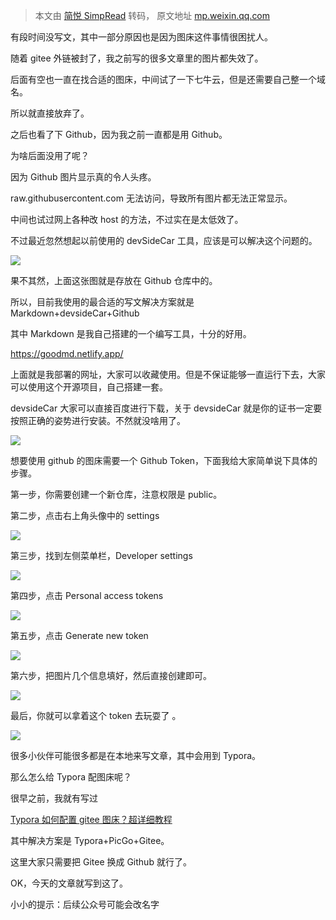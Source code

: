 > 本文由 [简悦 SimpRead](http://ksria.com/simpread/) 转码， 原文地址 [mp.weixin.qq.com](https://mp.weixin.qq.com/s?__biz=MzU2NTczODU3NA==&mid=2247498945&idx=1&sn=4ae9c23648a0a61641e54f8d18519005&chksm=fcb591e0cbc218f68bd9c75a0dff525412271c463e359761f9488a5bad7006058125ca815d2a&mpshare=1&scene=1&srcid=10267wmDKjFdKueQ5zr6MyUm&sharer_sharetime=1666769558031&sharer_shareid=8a467675e94cd5b11b6640b7770d6cc6#rd)

有段时间没写文，其中一部分原因也是因为图床这件事情很困扰人。

随着 gitee 外链被封了，我之前写的很多文章里的图片都失效了。

后面有空也一直在找合适的图床，中间试了一下七牛云，但是还需要自己整一个域名。

所以就直接放弃了。

之后也看了下 Github，因为我之前一直都是用 Github。

为啥后面没用了呢？

因为 Github 图片显示真的令人头疼。

raw.githubusercontent.com 无法访问，导致所有图片都无法正常显示。

中间也试过网上各种改 host 的方法，不过实在是太低效了。

不过最近忽然想起以前使用的 devSideCar 工具，应该是可以解决这个问题的。

![](https://mmbiz.qpic.cn/mmbiz_png/MsfpRUYbUlrApQsZWn5pW9FIFTic0NA98U3KHpicGb9sdst5KoDYuenJuuXXVams8aDs1DP4lJO6kxkHBrquFWGw/640?wx_fmt=png)

果不其然，上面这张图就是存放在 Github 仓库中的。

所以，目前我使用的最合适的写文解决方案就是 Markdown+devsideCar+Github

其中 Markdown 是我自己搭建的一个编写工具，十分的好用。

https://goodmd.netlify.app/

上面就是我部署的网址，大家可以收藏使用。但是不保证能够一直运行下去，大家可以使用这个开源项目，自己搭建一套。

devsideCar 大家可以直接百度进行下载，关于 devsideCar 就是你的证书一定要按照正确的姿势进行安装。不然就没啥用了。

![](https://mmbiz.qpic.cn/mmbiz_png/MsfpRUYbUlrApQsZWn5pW9FIFTic0NA98PaWiagNib5J0c12od3jDFPf41QLZmY80DUrL8eanEOQIMXqibWGLiaVRxg/640?wx_fmt=png)

想要使用 github 的图床需要一个 Github Token，下面我给大家简单说下具体的步骤。

第一步，你需要创建一个新仓库，注意权限是 public。

第二步，点击右上角头像中的 settings

![](https://mmbiz.qpic.cn/mmbiz_png/MsfpRUYbUlrApQsZWn5pW9FIFTic0NA98BUBIvk1vP1lr99xYvUX48iaPLcKZkXXBeQtK8GmssiaKicdZhPqXIUrhQ/640?wx_fmt=png)

第三步，找到左侧菜单栏，Developer settings

![](https://mmbiz.qpic.cn/mmbiz_png/MsfpRUYbUlrApQsZWn5pW9FIFTic0NA98vLDmYibicwlCqLNlM9py7iaTvQg2mSl8LKnm7MyeJyhSY4Ts90vznSRXQ/640?wx_fmt=png)

第四步，点击 Personal access tokens

![](https://mmbiz.qpic.cn/mmbiz_png/MsfpRUYbUlrApQsZWn5pW9FIFTic0NA98KBEbyhzibudBmeVdVvLGjkDuRAaGSfJmWMCEPiaC9ic99QhxqRI0kNI3w/640?wx_fmt=png)

第五步，点击 Generate new token

![](https://mmbiz.qpic.cn/mmbiz_png/MsfpRUYbUlrApQsZWn5pW9FIFTic0NA98PMdfRtPkJj6kQhJTfIoO3wcHJtQmUCMUqPj3LKIphz2qr84ibA1B88Q/640?wx_fmt=png)

第六步，把图片几个信息填好，然后直接创建即可。

![](https://mmbiz.qpic.cn/mmbiz_png/MsfpRUYbUlrApQsZWn5pW9FIFTic0NA98Y0T99XKiciateXF3ibweVxuPSnPaXrbmMALC2ibVCiaxpIicQI14rAOXRgHg/640?wx_fmt=png)

最后，你就可以拿着这个 token 去玩耍了 。

![](https://mmbiz.qpic.cn/mmbiz_png/MsfpRUYbUlrApQsZWn5pW9FIFTic0NA980WMbD9EGwFTbMHicyvUSDNsic7Oqb6NdhBz2dZ1nyE5DI4mkxnI9aCsg/640?wx_fmt=png)

很多小伙伴可能很多都是在本地来写文章，其中会用到 Typora。

那么怎么给 Typora 配图床呢？

很早之前，我就有写过

[Typora 如何配置 gitee 图床？超详细教程](https://mp.weixin.qq.com/s?__biz=MzU2NTczODU3NA==&mid=2247492884&idx=1&sn=545347c366562e5c2f85e8e16c6080a7&scene=21#wechat_redirect "Typora如何配置gitee图床？超详细教程")

其中解决方案是 Typora+PicGo+Gitee。

这里大家只需要把 Gitee 换成 Github 就行了。

OK，今天的文章就写到这了。

小小的提示：后续公众号可能会改名字